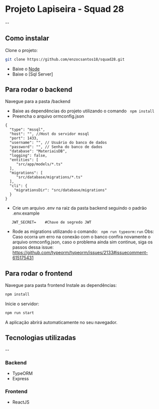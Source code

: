 # Projeto Lapiseira - Squad 28
--
## Como instalar
Clone o projeto:
```bash
git clone https://github.com/enzocsantos18/squad28.git
```
- Baixe o [Node](https://nodejs.org/en/download/)
- Baixe o [Sql Server]

## Para rodar o backend
Navegue para a pasta /backend 
- Baixe as dependências do projeto utilizando o comando
``` npm install```
- Preencha o arquivo ormconfig.json
```
{
  "type": "mssql",
  "host": "", //Host do servidor mssql
  "port": 1433,
  "username": "", // Usuário do banco de dados
  "password": "", // Senha do banco de dados
  "database": "MateriaisDB",
  "logging": false,
  "entities": [
     "src/app/models/*.ts"
  ],
  "migrations": [
     "src/database/migrations/*.ts"
  ],
  "cli": {
    "migrationsDir": "src/database/migrations"
  }
}
```
- Crie um arquivo .env na raiz da pasta backend seguindo o padrão .env.example
 ``` 
    JWT_SECRET=    #Chave de segredo JWT
 ```
- Rode as migrations utilizando o comando:
`` 
npm run typeorm:run
``
Obs: Caso ocorra um erro na conexão com o banco confira novamente o arquivo ormconfig.json, caso o problema ainda sim continue, siga os passos dessa issue: https://github.com/typeorm/typeorm/issues/2133#issuecomment-615175431

## Para rodar o frontend
Navegue para pasta frontend
Instale as dependências:

```bash
npm install
```

Inicie o servidor:
```bash
npm run start
```

A aplicação abrirá automaticamente no seu navegador.

## Tecnologias utilizadas
--
### Backend
 - TypeORM
 - Express
### Frontend
 - ReactJS
